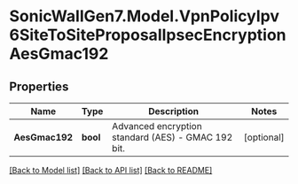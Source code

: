 # SonicWallGen7.Model.VpnPolicyIpv6SiteToSiteProposalIpsecEncryptionAesGmac192

## Properties

Name | Type | Description | Notes
------------ | ------------- | ------------- | -------------
**AesGmac192** | **bool** | Advanced encryption standard (AES) - GMAC 192 bit. | [optional] 

[[Back to Model list]](../README.md#documentation-for-models) [[Back to API list]](../README.md#documentation-for-api-endpoints) [[Back to README]](../README.md)

